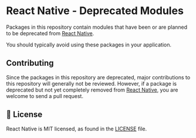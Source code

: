 # React Native - Deprecated Modules

Packages in this repository contain modules that have been or are planned to be deprecated from [React Native](http://facebook.github.io/react-native/).

You should typically avoid using these packages in your application.

## Contributing

Since the packages in this repository are deprecated, major contributions to this repository will generally not be reviewed. However, if a package is deprecated but not yet completely removed from [React Native](http://facebook.github.io/react-native/), you are welcome to send a pull request.

## 📄 License

React Native is MIT licensed, as found in the [LICENSE][l] file.

[l]: https://github.com/facebook/react-native-deprecated-modules/blob/HEAD/LICENSE
